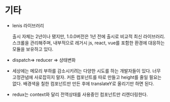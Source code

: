 # 기타

- lenis 라이브러리

  출시 자체는 2년이나 됐지만, 1.0.0버전은 1년 전에 출시로 비교적 최신 라이브러리. 스크롤을 관리해주며, 내부적으로 레거시 js, react, vue를 포함한 환경에 대응하는 모듈을 보유하고 있다.

- dispatch=> reducer => 상태변화

- 세상에는 메모리 부하를 감소시키려는 다양한 시도를 하는 개발자들이 있다. 너무 고정관념에 사로잡히지 말자. 커튼 컴포넌트를 따로 만들고 height를 줄일 필요는 없다. 배경색을 칠한 컴포넌트만 만든 후에 translateY로 올리기만 하면 된다.

- redux는 context와 달리 전역상태를 사용중인 컴포넌트만 리렌더링한다.
